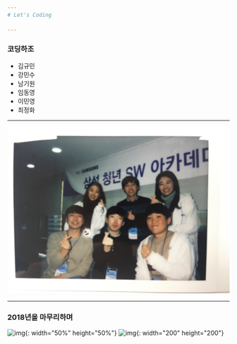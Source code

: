 ```yaml
---
# Let's Coding

---
```

### 코딩하조
- 김규민
- 강민수
- 남기원
- 임동영
- 이민영
- 최정화

---

![img](./IMG_7747.jpeg)


---
### 2018년을 마무리하며

![img](https://image.flaticon.com/icons/svg/1087/1087972.svg){: width="50%" height="50%"}
![img](https://image.flaticon.com/icons/svg/214/214335.svg){: width="200" height="200"}
